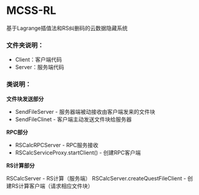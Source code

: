 # MCSS-RL
基于Lagrange插值法和RS纠删码的云数据隐藏系统

### 文件夹说明：

- Client：客户端代码
- Server：服务端代码

### 类说明：

**文件块发送部分**

- SendFileServer - 服务器端被动接收由客户端发来的文件块
- SendFileClinet - 客户端主动发送文件块给服务器

**RPC部分**

- RSCalcRPCServer - RPC服务接收
- RSCalcServiceProxy.startClient() - 创建RPC客户端

**RS计算部分**

RSCalcServer - RS计算（服务端）
RSCalcServer.createQuestFileClient - 创建RS计算客户端（请求相应文件块）

